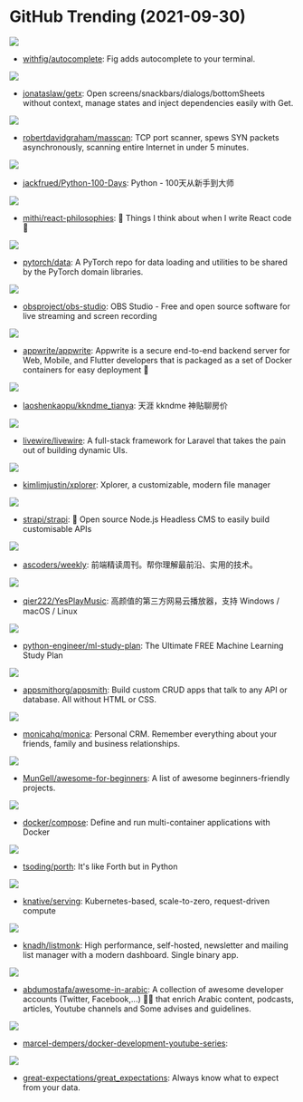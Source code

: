 # GitHub Trending (2021-09-30)

![](https://img.shields.io/badge/TypeScript-New%20139-green?style=flat-square&logo=appveyor)
- [withfig/autocomplete](https://github.com/withfig/autocomplete): Fig adds autocomplete to your terminal.

![](https://img.shields.io/badge/Dart-New%2011-green?style=flat-square&logo=appveyor)
- [jonataslaw/getx](https://github.com/jonataslaw/getx): Open screens/snackbars/dialogs/bottomSheets without context, manage states and inject dependencies easily with Get.

![](https://img.shields.io/badge/C-New%20622-green?style=flat-square&logo=appveyor)
- [robertdavidgraham/masscan](https://github.com/robertdavidgraham/masscan): TCP port scanner, spews SYN packets asynchronously, scanning entire Internet in under 5 minutes.

![](https://img.shields.io/badge/Python-New%2049-green?style=flat-square&logo=appveyor)
- [jackfrued/Python-100-Days](https://github.com/jackfrued/Python-100-Days): Python - 100天从新手到大师

![](https://img.shields.io/badge/none-New%2067-green?style=flat-square&logo=appveyor)
- [mithi/react-philosophies](https://github.com/mithi/react-philosophies): 🧘 Things I think about when I write React code 🧘

![](https://img.shields.io/badge/Python-New%2077-green?style=flat-square&logo=appveyor)
- [pytorch/data](https://github.com/pytorch/data): A PyTorch repo for data loading and utilities to be shared by the PyTorch domain libraries.

![](https://img.shields.io/badge/C-New%2037-green?style=flat-square&logo=appveyor)
- [obsproject/obs-studio](https://github.com/obsproject/obs-studio): OBS Studio - Free and open source software for live streaming and screen recording

![](https://img.shields.io/badge/JavaScript-New%2041-green?style=flat-square&logo=appveyor)
- [appwrite/appwrite](https://github.com/appwrite/appwrite): Appwrite is a secure end-to-end backend server for Web, Mobile, and Flutter developers that is packaged as a set of Docker containers for easy deployment 🚀

![](https://img.shields.io/badge/none-New%2046-green?style=flat-square&logo=appveyor)
- [laoshenkaopu/kkndme_tianya](https://github.com/laoshenkaopu/kkndme_tianya): 天涯 kkndme 神贴聊房价

![](https://img.shields.io/badge/Blade-New%2020-green?style=flat-square&logo=appveyor)
- [livewire/livewire](https://github.com/livewire/livewire): A full-stack framework for Laravel that takes the pain out of building dynamic UIs.

![](https://img.shields.io/badge/TypeScript-New%2083-green?style=flat-square&logo=appveyor)
- [kimlimjustin/xplorer](https://github.com/kimlimjustin/xplorer): Xplorer, a customizable, modern file manager

![](https://img.shields.io/badge/JavaScript-New%2030-green?style=flat-square&logo=appveyor)
- [strapi/strapi](https://github.com/strapi/strapi): 🚀 Open source Node.js Headless CMS to easily build customisable APIs

![](https://img.shields.io/badge/JavaScript-New%20169-green?style=flat-square&logo=appveyor)
- [ascoders/weekly](https://github.com/ascoders/weekly): 前端精读周刊。帮你理解最前沿、实用的技术。

![](https://img.shields.io/badge/JavaScript-New%20226-green?style=flat-square&logo=appveyor)
- [qier222/YesPlayMusic](https://github.com/qier222/YesPlayMusic): 高颜值的第三方网易云播放器，支持 Windows / macOS / Linux

![](https://img.shields.io/badge/none-New%20299-green?style=flat-square&logo=appveyor)
- [python-engineer/ml-study-plan](https://github.com/python-engineer/ml-study-plan): The Ultimate FREE Machine Learning Study Plan

![](https://img.shields.io/badge/TypeScript-New%2014-green?style=flat-square&logo=appveyor)
- [appsmithorg/appsmith](https://github.com/appsmithorg/appsmith): Build custom CRUD apps that talk to any API or database. All without HTML or CSS.

![](https://img.shields.io/badge/PHP-New%2014-green?style=flat-square&logo=appveyor)
- [monicahq/monica](https://github.com/monicahq/monica): Personal CRM. Remember everything about your friends, family and business relationships.

![](https://img.shields.io/badge/none-New%2050-green?style=flat-square&logo=appveyor)
- [MunGell/awesome-for-beginners](https://github.com/MunGell/awesome-for-beginners): A list of awesome beginners-friendly projects.

![](https://img.shields.io/badge/Go-New%2018-green?style=flat-square&logo=appveyor)
- [docker/compose](https://github.com/docker/compose): Define and run multi-container applications with Docker

![](https://img.shields.io/badge/Python-New%2072-green?style=flat-square&logo=appveyor)
- [tsoding/porth](https://github.com/tsoding/porth): It's like Forth but in Python

![](https://img.shields.io/badge/Go-New%205-green?style=flat-square&logo=appveyor)
- [knative/serving](https://github.com/knative/serving): Kubernetes-based, scale-to-zero, request-driven compute

![](https://img.shields.io/badge/Go-New%2034-green?style=flat-square&logo=appveyor)
- [knadh/listmonk](https://github.com/knadh/listmonk): High performance, self-hosted, newsletter and mailing list manager with a modern dashboard. Single binary app.

![](https://img.shields.io/badge/none-New%2016-green?style=flat-square&logo=appveyor)
- [abdumostafa/awesome-in-arabic](https://github.com/abdumostafa/awesome-in-arabic): A collection of awesome developer accounts (Twitter, Facebook,...) 👨‍💻 that enrich Arabic content, podcasts, articles, Youtube channels and Some advises and guidelines.

![](https://img.shields.io/badge/Go-New%203-green?style=flat-square&logo=appveyor)
- [marcel-dempers/docker-development-youtube-series](https://github.com/marcel-dempers/docker-development-youtube-series): 

![](https://img.shields.io/badge/Python-New%2012-green?style=flat-square&logo=appveyor)
- [great-expectations/great_expectations](https://github.com/great-expectations/great_expectations): Always know what to expect from your data.

